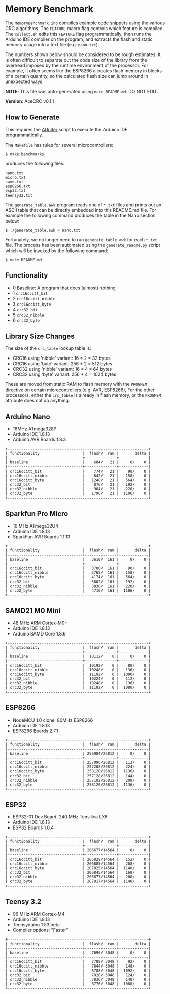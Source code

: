 # Memory Benchmark

The `MemoryBenchmark.ino` compiles example code snippets using the various
CRC algorithms. The `FEATURE` macro flag controls which feature is
compiled. The `collect.sh` edits this `FEATURE` flag programmatically, then runs
the Arduino IDE compiler on the program, and extracts the flash and static
memory usage into a text file (e.g. `nano.txt`).

The numbers shown below should be considered to be rough estimates. It is often
difficult to separate out the code size of the library from the overhead imposed
by the runtime environment of the processor. For example, it often seems like
the ESP8266 allocates flash memory in blocks of a certain quantity, so the
calculated flash size can jump around in unexpected ways.

**NOTE**: This file was auto-generated using `make README.md`. DO NOT EDIT.

**Version**: AceCRC v0.1.1

## How to Generate

This requires the [AUniter](https://github.com/bxparks/AUniter) script
to execute the Arduino IDE programmatically.

The `Makefile` has rules for several microcontrollers:

```
$ make benchmarks
```
produces the following files:

```
nano.txt
micro.txt
samd.txt
esp8266.txt
esp32.txt
teensy32.txt
```

The `generate_table.awk` program reads one of `*.txt` files and prints out an
ASCII table that can be directly embedded into this README.md file. For example
the following command produces the table in the Nano section below:

```
$ ./generate_table.awk < nano.txt
```

Fortunately, we no longer need to run `generate_table.awk` for each `*.txt`
file. The process has been automated using the `generate_readme.py` script which
will be invoked by the following command:
```
$ make README.md
```

## Functionality

* 0 Baseline: A program that does (almost) nothing
* 1 `crc16ccitt_bit`
* 2 `crc16ccitt_nibble`
* 3 `crc16ccitt_byte`
* 4 `crc32_bit`
* 5 `crc32_nibble`
* 6 `crc32_byte`

## Library Size Changes

The size of the `crc_table` lookup table is:

* CRC16 using 'nibble' variant: 16 * 2 = 32 bytes
* CRC16 using 'byte' variant: 256 * 2 = 512 bytes
* CRC32  using 'nibble' variant: 16 * 4 = 64 bytes
* CRC32 using 'byte' variant: 256 * 4 = 1024 bytes

These are moved from static RAM to flash memory with the `PROGMEM` directive on
certain microcontrollers (e.g. AVR, ESP8266), For the other processors, either
the `crc_table` is already in flash memory, or the `PROGMEM` attribute does not
do anything.

## Arduino Nano

* 16MHz ATmega328P
* Arduino IDE 1.8.13
* Arduino AVR Boards 1.8.3

```
+--------------------------------------------------------------+
| functionality                   |  flash/  ram |       delta |
|---------------------------------+--------------+-------------|
| baseline                        |    684/   21 |     0/    0 |
|---------------------------------+--------------+-------------|
| crc16ccitt_bit                  |    774/   21 |    90/    0 |
| crc16ccitt_nibble               |    842/   21 |   158/    0 |
| crc16ccitt_byte                 |   1248/   21 |   564/    0 |
| crc32_bit                       |    876/   21 |   192/    0 |
| crc32_nibble                    |    904/   21 |   220/    0 |
| crc32_byte                      |   1790/   21 |  1106/    0 |
+--------------------------------------------------------------+

```

## Sparkfun Pro Micro

* 16 MHz ATmega32U4
* Arduino IDE 1.8.13
* SparkFun AVR Boards 1.1.13

```
+--------------------------------------------------------------+
| functionality                   |  flash/  ram |       delta |
|---------------------------------+--------------+-------------|
| baseline                        |   3610/  161 |     0/    0 |
|---------------------------------+--------------+-------------|
| crc16ccitt_bit                  |   3700/  161 |    90/    0 |
| crc16ccitt_nibble               |   3768/  161 |   158/    0 |
| crc16ccitt_byte                 |   4174/  161 |   564/    0 |
| crc32_bit                       |   3802/  161 |   192/    0 |
| crc32_nibble                    |   3830/  161 |   220/    0 |
| crc32_byte                      |   4716/  161 |  1106/    0 |
+--------------------------------------------------------------+

```

## SAMD21 M0 Mini

* 48 MHz ARM Cortex-M0+
* Arduino IDE 1.8.13
* Arduino SAMD Core 1.8.6

```
+--------------------------------------------------------------+
| functionality                   |  flash/  ram |       delta |
|---------------------------------+--------------+-------------|
| baseline                        |  10112/    0 |     0/    0 |
|---------------------------------+--------------+-------------|
| crc16ccitt_bit                  |  10192/    0 |    80/    0 |
| crc16ccitt_nibble               |  10248/    0 |   136/    0 |
| crc16ccitt_byte                 |  11192/    0 |  1080/    0 |
| crc32_bit                       |  10224/    0 |   112/    0 |
| crc32_nibble                    |  10248/    0 |   136/    0 |
| crc32_byte                      |  11192/    0 |  1080/    0 |
+--------------------------------------------------------------+

```

## ESP8266

* NodeMCU 1.0 clone, 80MHz ESP8266
* Arduino IDE 1.8.13
* ESP8266 Boards 2.7.1

```
+--------------------------------------------------------------+
| functionality                   |  flash/  ram |       delta |
|---------------------------------+--------------+-------------|
| baseline                        | 256984/26812 |     0/    0 |
|---------------------------------+--------------+-------------|
| crc16ccitt_bit                  | 257096/26812 |   112/    0 |
| crc16ccitt_nibble               | 257208/26812 |   224/    0 |
| crc16ccitt_byte                 | 258120/26812 |  1136/    0 |
| crc32_bit                       | 257128/26812 |   144/    0 |
| crc32_nibble                    | 257192/26812 |   208/    0 |
| crc32_byte                      | 258120/26812 |  1136/    0 |
+--------------------------------------------------------------+

```

## ESP32

* ESP32-01 Dev Board, 240 MHz Tensilica LX6
* Arduino IDE 1.8.13
* ESP32 Boards 1.0.4

```
+--------------------------------------------------------------+
| functionality                   |  flash/  ram |       delta |
|---------------------------------+--------------+-------------|
| baseline                        | 206677/14564 |     0/    0 |
|---------------------------------+--------------+-------------|
| crc16ccitt_bit                  | 206829/14564 |   152/    0 |
| crc16ccitt_nibble               | 206885/14564 |   208/    0 |
| crc16ccitt_byte                 | 207825/14564 |  1148/    0 |
| crc32_bit                       | 206845/14564 |   168/    0 |
| crc32_nibble                    | 206877/14564 |   200/    0 |
| crc32_byte                      | 207817/14564 |  1140/    0 |
+--------------------------------------------------------------+

```

## Teensy 3.2

* 96 MHz ARM Cortex-M4
* Arduino IDE 1.8.13
* Teensyduino 1.53.beta
* Compiler options: "Faster"

```
+--------------------------------------------------------------+
| functionality                   |  flash/  ram |       delta |
|---------------------------------+--------------+-------------|
| baseline                        |   7696/ 3048 |     0/    0 |
|---------------------------------+--------------+-------------|
| crc16ccitt_bit                  |   7788/ 3048 |    92/    0 |
| crc16ccitt_nibble               |   7844/ 3048 |   148/    0 |
| crc16ccitt_byte                 |   8788/ 3048 |  1092/    0 |
| crc32_bit                       |   7820/ 3048 |   124/    0 |
| crc32_nibble                    |   7836/ 3048 |   140/    0 |
| crc32_byte                      |   8776/ 3048 |  1080/    0 |
+--------------------------------------------------------------+

```

